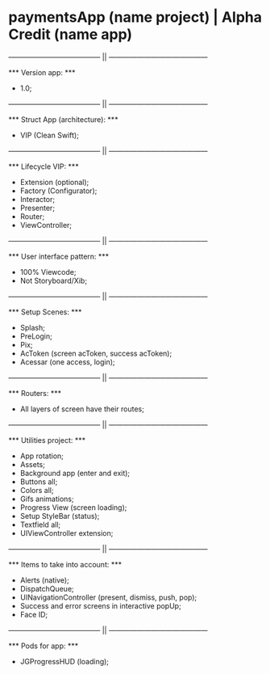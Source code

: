 # paymentsApp (name project) | Alpha Credit (name app) #

————————————— || ——————————————

*** Version app: ***

- 1.0;

————————————— || ——————————————

*** Struct App (architecture): ***

- VIP (Clean Swift);

————————————— || ——————————————

*** Lifecycle VIP: ***

- Extension (optional);
- Factory (Configurator);
- Interactor;
- Presenter;
- Router;
- ViewController;


————————————— || ——————————————

*** User interface pattern: ***

- 100% Viewcode;
- Not Storyboard/Xib;

————————————— || ——————————————

*** Setup Scenes: ***

- Splash;
- PreLogin;
- Pix;
- AcToken (screen acToken, success acToken);
- Acessar (one access, login);

————————————— || ——————————————

*** Routers: ***

- All layers of screen have their routes;

————————————— || ——————————————

*** Utilities project: ***

- App rotation;
- Assets;
- Background app (enter and exit);
- Buttons all;
- Colors all;
- Gifs animations;
- Progress View (screen loading);
- Setup StyleBar (status);
- Textfield all;
- UIViewController extension;

————————————— || ——————————————

*** Items to take into account: ***

- Alerts (native);
- DispatchQueue;
- UINavigationController (present, dismiss, push, pop);
- Success and error screens in interactive popUp;
- Face ID;

————————————— || ——————————————

*** Pods for app: ***

- JGProgressHUD (loading);
